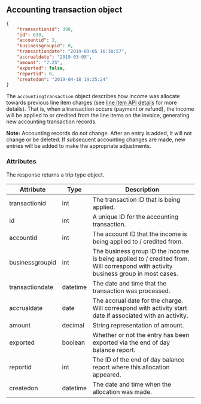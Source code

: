 ## Accounting transaction object

```json
{
	"transactionid": 398,
	"id": 630,
	"accountid": 2,
	"businessgroupid": 0,
	"transactiondate": "2019-03-05 16:30:57",
	"accrualdate": "2019-03-05",
	"amount": "7.25",
	"exported": false,
	"reportid": 0,
	"createdon": "2019-04-18 19:25:24"
}
```

The `accountingtransaction` object describes how income was allocate towards previous line item charges (see [line item API details](#accounting-sale-object) for more details). That is, when a transaction occurs (payment or refund), the income will be applied to or credited from the line items on the invoice, generating new accounting transaction records.

**Note:** Accounting records do not change. After an entry is added, it will not change or be deleted. If subsequent accounting changes are made, new entries will be added to make the appropriate adjustments.

### Attributes

The response returns a trip type object. 

Attribute | Type | Description
--------- | ---- | -----------
transactionid | int | The transaction ID that is being applied.
id | int | A unique ID for the accounting transaction.
accountid | int | The account ID that the income is being applied to / credited from.
businessgroupid | int | The business group ID the income is being applied to / credited from. Will correspond with activity business group in most cases.
transactiondate | datetime | The date and time that the transaction was processed.
accrualdate | date | The accrual date for the charge. Will correspond with activity start date if associated with an activity.
amount | decimal | String representation of amount.
exported | boolean | Whether or not the entry has been exported via the end of day balance report.
reportid | int | The ID of the end of day balance report where this allocation appeared.
createdon | datetime | The date and time when the allocation was made.

